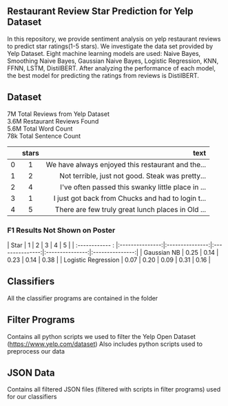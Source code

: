## Restaurant Review Star Prediction for Yelp Dataset 
In this repository, we provide sentiment analysis on yelp restaurant reviews to predict star ratings(1-5 stars). We investigate the data set provided by Yelp Dataset. Eight machine learning models are used: Naive Bayes, Smoothing Naive Bayes, Gaussian Naive Bayes, Logistic Regression, KNN, FFNN, LSTM, DistilBERT. After analyzing the performance of each model, the best model for predicting the ratings from reviews is DistilBERT.  

## Dataset
7M Total Reviews from Yelp Dataset \
3.6M Restaurant Reviews Found\
5.6M Total Word Count  \
78k Total Sentence Count


|   | stars  | text |
| :------------ |:---------------:| -----:|
| 0  | 1| We have always enjoyed this restaurant and the... |
| 1  | 2      | Not terrible, just not good. Steak was pretty...|
| 2 |  4  |   I've often passed this swanky little place in ... |
| 3 | 1|   I just got back from Chucks and had to login t... |
| 4 | 5 |   There are few truly great lunch places in Old ... |

### F1 Results Not Shown on Poster

| Star        | 1 | 2 | 3 | 4 | 5 |
| :------------ : |:---------------:|:---------------:|:---------------:|:---------------:|:---------------:|
| Gaussian NB  | 0.25 | 0.14 | 0.23 | 0.14 | 0.38 |
| Logistic Regression | 0.07 | 0.20 | 0.09 | 0.31 | 0.16 |

## Classifiers
All the classifier programs are contained in the folder 

## Filter Programs
Contains all python scripts we used to filter the Yelp Open Dataset (https://www.yelp.com/dataset)
Also includes python scripts used to preprocess our data 

## JSON Data
Contains all filtered JSON files (filtered with scripts in filter programs) used for our classifiers

